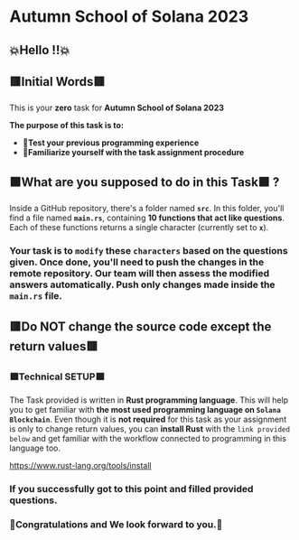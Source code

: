 # Autumn School of Solana 2023

## 💥Hello !!💥

## 🟥Initial Words🟥 ##

This is your **zero** task for **Autumn School of Solana 2023**

**The purpose of this task is to:**
- 🍉**Test your previous programming experience**
- 🍉**Familiarize yourself with the task assignment procedure**


## 🟩What are you supposed to do in this Task🟩 ?
Inside a GitHub repository, there's a folder named **`src`**. In this folder, you'll find a file named **`main.rs`**, containing **10 functions that act like questions**. Each of these functions returns a single character (currently set to **`x`**).

### Your task is to `modify` these `characters` based on the questions given. Once done, you'll need to push the changes in the remote repository. Our team will then assess the modified answers automatically. Push only changes made inside the `main.rs` file.

## 🟥Do NOT change the source code except the return values🟥


### 🟩Technical SETUP🟩 ###

The Task provided is written in **Rust programming language**. This will help you to get familiar with **the most used programming language on `Solana Blockchain`**. Even though it is **not required** for this task as your assignment is only to change return values, you can **install Rust** with the `link provided below` and get familiar with the workflow connected to programming in this language too.

https://www.rust-lang.org/tools/install


### If you successfully got to this point and filled provided questions.

### 👏Congratulations and We look forward to you.👏
